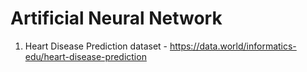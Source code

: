 # Artificial Neural Network
1. Heart Disease Prediction dataset - https://data.world/informatics-edu/heart-disease-prediction
